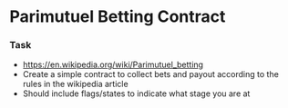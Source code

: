 # Parimutuel Betting Contract

### Task

- https://en.wikipedia.org/wiki/Parimutuel_betting
- Create a simple contract to collect bets and payout according to the rules in the wikipedia article
- Should include flags/states to indicate what stage you are at
